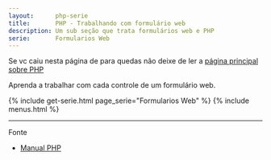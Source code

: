 ```yaml
---
layout:      php-serie
title:       PHP - Trabalhando com formulário web
description: Um sub seção que trata formulários web e PHP
serie:       Formularios Web
---
```


Se vc caiu nesta página de para quedas não deixe de ler a [página principal sobre PHP](/php/)

Aprenda a trabalhar com cada controle de um formulário web.

{% include get-serie.html page_serie="Formularios Web" %} 
{% include menus.html %} 

<hr />
Fonte

- [Manual PHP](http://www.php.net/manual/pt_BR/ "link-externo")
